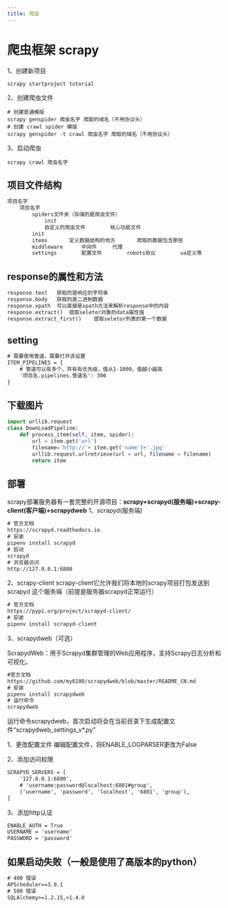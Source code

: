 ```yaml
---
title: 爬虫
---
```


# 爬虫框架 scrapy

1、创建新项目

```shell
scrapy startproject tutorial
```

2、创建爬虫文件

```shell
# 创建普通模版
scrapy genspider 爬虫名字 爬取的域名（不用协议头）
# 创建 crawl spider 模版
scrapy genspider -t crawl 爬虫名字 爬取的域名（不用协议头）
```

3、启动爬虫

```shell
scrapy crawl 爬虫名字
```

## 项目文件结构

```txt
项目名字
	项目名字
		spiders文件夹（存储的是爬虫文件）
			init
			自定义的爬虫文件		核心功能文件
		init
		items		定义数据结构的地方		爬取的数据包含那些
		middleware		中间件		代理
		settings		配置文件		robots协议		ua定义等
```

## response的属性和方法

```txt
response.text	获取的是响应的字符串
response.body	获取的是二进制数据
response.xpath	可以直接是xpath方法来解析response中的内容
response.extract()	提取seletor对象的data属性值
response.extract_first()	提取seletor列表的第一个数据
```

## setting

```txt
# 需要使用管道，需要打开该设置
ITEM_PIPELINES = {
	# 管道可以有多个，并有有优先级，值从1-1000，值越小越高
	'项目名.pipelines.管道名': 300
}
```

## 下载图片

```python
import urllib.request
class DownLoadPipeline:
    def process_item(self, item, spider):
        url = item.get('url')
        filename='http://'+ item.get('name')+'.jpg'
        urllib.request.urlretrieve(url = url, filename = filename)
        return item


```

## 部署

scrapy部署服务器有一套完整的开源项目：**scrapy+scrapyd(服务端)+scrapy-client(客户端)+scrapydweb**
1、scrapyd(服务端)
```txt
# 官方文档
https://scrapyd.readthedocs.io
# 安装
pipenv install scrapyd
# 启动
scrapyd
# 浏览器访问
http://127.0.0.1:6800
```
2、scrapy-client
scrapy-client它允许我们将本地的scrapy项目打包发送到scrapyd 这个服务端（前提是服务器scrapyd正常运行）
```txt
# 官方文档
https://pypi.org/project/scrapyd-client/
# 安装
pipenv install scrapyd-client
```

3、scrapydweb（可选）

ScrapydWeb：用于Scrapyd集群管理的Web应用程序，支持Scrapy日志分析和可视化。

```txt
#官方文档
https://github.com/my8100/scrapydweb/blob/master/README_CN.md
# 安装
pipenv install scrapydweb
# 运行命令
scrapydweb
```

运行命令scrapydweb，首次启动将会在当前目录下生成配置文件“scrapydweb_settings_v*.py”

1、更改配置文件 编辑配置文件，将ENABLE_LOGPARSER更改为False

2、添加访问权限

```txt
SCRAPYD_SERVERS = [
    '127.0.0.1:6800',
    # 'username:password@localhost:6801#group',
    ('username', 'password', 'localhost', '6801', 'group'),
]
```

3、添加http认证

```txt
ENABLE_AUTH = True
USERNAME = 'username'
PASSWORD = 'password'
```

## 如果启动失败（一般是使用了高版本的python）

```txt
# 400 错误
APScheduler==3.9.1
# 500 错误
SQLAlchemy>=1.2.15,<1.4.0
```



